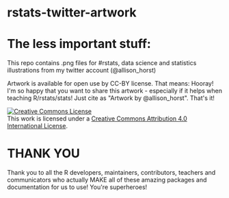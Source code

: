 # rstats-twitter-artwork

# The less important stuff:
This repo contains .png files for #rstats, data science and statistics illustrations from my twitter account (@allison_horst)

Artwork is available for open use by CC-BY license. That means: Hooray! I'm so happy that you want to share this artwork - especially if it helps when teaching R/rstats/stats! Just cite as "Artwork by @allison_horst". That's it!

<a rel="license" href="http://creativecommons.org/licenses/by/4.0/"><img alt="Creative Commons License" style="border-width:0" src="https://i.creativecommons.org/l/by/4.0/88x31.png" /></a><br />This work is licensed under a <a rel="license" href="http://creativecommons.org/licenses/by/4.0/">Creative Commons Attribution 4.0 International License</a>.

# THANK YOU
Thank you to all the R developers, maintainers, contributors, teachers and communicators who actually MAKE all of these amazing packages and documentation for us to use! You're superheroes! 


